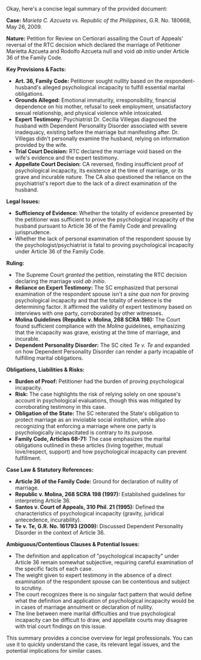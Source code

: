 Okay, here's a concise legal summary of the provided document:

**Case:** *Marieta C. Azcueta vs. Republic of the Philippines*, G.R. No. 180668, May 26, 2009.

**Nature:** Petition for Review on Certiorari assailing the Court of Appeals' reversal of the RTC decision which declared the marriage of Petitioner Marietta Azcueta and Rodolfo Azcueta null and void *ab initio* under Article 36 of the Family Code.

**Key Provisions & Facts:**

*   **Art. 36, Family Code:**  Petitioner sought nullity based on the respondent-husband's alleged psychological incapacity to fulfill essential marital obligations.
*   **Grounds Alleged:** Emotional immaturity, irresponsibility, financial dependence on his mother, refusal to seek employment, unsatisfactory sexual relationship, and physical violence while intoxicated.
*   **Expert Testimony:** Psychiatrist Dr. Cecilia Villegas diagnosed the husband with Dependent Personality Disorder associated with severe inadequacy, existing before the marriage but manifesting after. Dr. Villegas didn't personally examine the husband, relying on information provided by the wife.
*   **Trial Court Decision:** RTC declared the marriage void based on the wife's evidence and the expert testimony.
*   **Appellate Court Decision:** CA reversed, finding insufficient proof of psychological incapacity, its existence at the time of marriage, or its grave and incurable nature. The CA also questioned the reliance on the psychiatrist's report due to the lack of a direct examination of the husband.

**Legal Issues:**

*   **Sufficiency of Evidence:** Whether the totality of evidence presented by the petitioner was sufficient to prove the psychological incapacity of the husband pursuant to Article 36 of the Family Code and prevailing jurisprudence.
* Whether the lack of personal examination of the respondent spouse by the psychologist/psychiatrist is fatal to proving psychological incapacity under Article 36 of the Family Code.

**Ruling:**

*   The Supreme Court *granted* the petition, reinstating the RTC decision declaring the marriage void *ab initio*.
*   **Reliance on Expert Testimony:** The SC emphasized that personal examination of the respondent spouse isn't a *sine qua non* for proving psychological incapacity and that the totality of evidence is the determining factor.  It affirmed the validity of expert testimony based on interviews with one party, corroborated by other witnesses.
*   **Molina Guidelines (Republic v. Molina, 268 SCRA 198):** The Court found sufficient compliance with the *Molina* guidelines, emphasizing that the incapacity was grave, existing at the time of marriage, and incurable.
*   **Dependent Personality Disorder:**  The SC cited *Te v. Te* and expanded on how Dependent Personality Disorder can render a party incapable of fulfilling marital obligations.

**Obligations, Liabilities & Risks:**

*   **Burden of Proof:** Petitioner had the burden of proving psychological incapacity.
*   **Risk:** The case highlights the risk of relying solely on one spouse's account in psychological evaluations, though this was mitigated by corroborating testimony in this case.
*   **Obligation of the State:**  The SC reiterated the State's obligation to protect marriage as an inviolable social institution, while also recognizing that enforcing a marriage where one party is psychologically incapacitated is contrary to its purpose.
*   **Family Code, Articles 68-71:** The case emphasizes the marital obligations outlined in these articles (living together, mutual love/respect, support) and how psychological incapacity can prevent fulfillment.

**Case Law & Statutory References:**

*   **Article 36 of the Family Code:**  Ground for declaration of nullity of marriage.
*   **Republic v. Molina, 268 SCRA 198 (1997):** Established guidelines for interpreting Article 36.
*   **Santos v. Court of Appeals, 310 Phil. 21 (1995):** Defined the characteristics of psychological incapacity (gravity, juridical antecedence, incurability).
*   **Te v. Te, G.R. No. 161793 (2009):**  Discussed Dependent Personality Disorder in the context of Article 36.

**Ambiguous/Contentious Clauses & Potential Issues:**

*   The definition and application of "psychological incapacity" under Article 36 remain somewhat subjective, requiring careful examination of the specific facts of each case.
*   The weight given to expert testimony in the absence of a direct examination of the respondent spouse can be contentious and subject to scrutiny.
*   The court recognizes there is no singular fact pattern that would define what the definition and application of psychological incapacity would be in cases of marriage annulment or declaration of nullity.
*   The line between mere marital difficulties and true psychological incapacity can be difficult to draw, and appellate courts may disagree with trial court findings on this issue.

This summary provides a concise overview for legal professionals. You can use it to quickly understand the case, its relevant legal issues, and the potential implications for similar cases.

